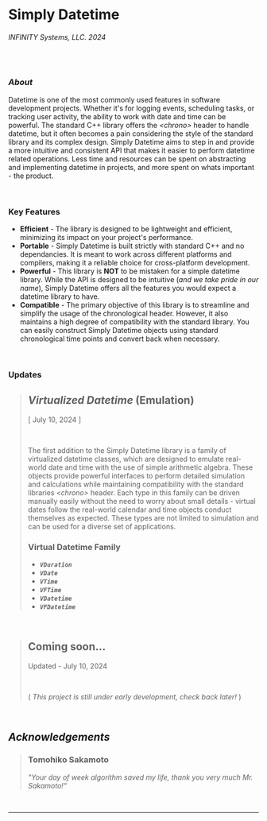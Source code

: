 # Simply Datetime
###### INFINITY Systems, LLC. 2024

<br/>

### ***About***
Datetime is one of the most commonly used features in software development projects. Whether it's for logging events, scheduling tasks, or tracking user activity, the ability to work with date and time can be powerful. The standard C++ library offers the *\<chrono>* header to handle datetime, but it often becomes a pain considering the style of the standard library and its complex design. Simply Datetime aims to step in and provide a more intuitive and consistent API that makes it easier to perform datetime related operations. Less time and resources can be spent on abstracting and implementing datetime in projects, and more spent on whats important - the product.

<br/>

### **Key Features**
- **Efficient** - The library is designed to be lightweight and efficient, minimizing its impact on your project's performance.
- **Portable** - Simply Datetime is built strictly with standard C++ and no dependancies. It is meant to work across different platforms and compilers, making it a reliable choice for cross-platform development.
- **Powerful** - This library is **NOT** to be mistaken for a simple datetime library. While the API is designed to be intuitive (*and we take pride in our name*), Simply Datetime offers all the features you would expect a datetime library to have.
- **Compatible** - The primary objective of this library is to streamline and simplify the usage of the chronological header. However, it also maintains a high degree of compatibility with the standard library. You can easily construct Simply Datetime objects using standard chronological time points and convert back when necessary.

<br/>

### **Updates**
> ## *Virtualized Datetime* (Emulation)
> [ July 10, 2024 ]
> 
> <br/>
>
> The first addition to the Simply Datetime library is a family of virtualized datetime classes, which are designed to emulate real-world date and time with the use of simple arithmetic algebra. These objects provide powerful interfaces to perform detailed simulation and calculations while maintaining compatibility with the standard libraries *\<chrono>* header. Each type in this family can be driven manually easily without the need to worry about small details - virtual dates follow the real-world calendar and time objects conduct themselves as expected. These types are not limited to simulation and can be used for a diverse set of applications.
> ### **Virtual Datetime Family**
> - ***`VDuration`***
> - ***`VDate`***
> - ***`VTime`***
> - ***`VFTime`***
> - ***`VDatetime`***
> - ***`VFDatetime`***

<br/>

> ## Coming soon...
> Updated - July 10, 2024
> 
> <br/>
>
> ( *This project is still under early development, check back later!* )

<br/>

## ***Acknowledgements***

> ### Tomohiko Sakamoto
> *"Your day of week algorithm saved my life, thank you very much Mr. Sakamoto!"*

<br/>

---

